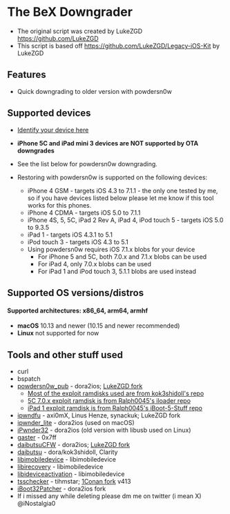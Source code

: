 # The BeX Downgrader

- The original script was created by LukeZGD https://github.com/LukeZGD
- This script is based off https://github.com/LukeZGD/Legacy-iOS-Kit by LukeZGD

## Features
- Quick downgrading to older version with powdersn0w

## Supported devices
- [Identify your device here](https://ipsw.me/device-finder)
- **iPhone 5C and iPad mini 3 devices are NOT supported by OTA downgrades**
- See the list below for powdersn0w downgrading.

- Restoring with powdersn0w is supported on the following devices:
    - iPhone 4 GSM - targets iOS 4.3 to 7.1.1 - the only one tested by me, so if you have devices listed below please let me know if this tool works for this phones.
    - iPhone 4 CDMA - targets iOS 5.0 to 7.1.1
    - iPhone 4S, 5, 5C, iPad 2 Rev A, iPad 4, iPod touch 5 - targets iOS 5.0 to 9.3.5
    - iPad 1 - targets iOS 4.3.1 to 5.1
    - iPod touch 3 - targets iOS 4.3 to 5.1
    - Using powdersn0w requires iOS 7.1.x blobs for your device
        - For iPhone 5 and 5C, both 7.0.x and 7.1.x blobs can be used
        - For iPad 4, only 7.0.x blobs can be used
        - For iPad 1 and iPod touch 3, 5.1.1 blobs are used instead

## Supported OS versions/distros

#### Supported architectures: x86_64, arm64, armhf

- **macOS** 10.13 and newer (10.15 and newer recommended)
- **Linux** not supported for now

## Tools and other stuff used
- curl
- bspatch
- [powdersn0w_pub](https://github.com/dora2-iOS/powdersn0w_pub) - dora2ios; [LukeZGD fork](https://github.com/LukeZGD/powdersn0w_pub)
    - [Most of the exploit ramdisks used are from kok3shidoll's repo](https://github.com/kok3shidoll/untitled)
    - [5C 7.0.x exploit ramdisk is from Ralph0045's iloader repo](https://github.com/Ralph0045/iloader)
    - [iPad 1 exploit ramdisk is from Ralph0045's iBoot-5-Stuff repo](https://github.com/Ralph0045/iBoot-5-Stuff)
- [ipwndfu](https://github.com/LukeZGD/ipwndfu) - axi0mX, Linus Henze, synackuk; LukeZGD fork
- [ipwnder_lite](https://github.com/dora2-iOS/ipwnder_lite/tree/7265a06d184e433989db640d5e83ea58d5862609) - dora2ios (used on macOS)
- [iPwnder32](https://github.com/dora2-iOS/iPwnder32/tree/243ea5c6d1bd15f8bdd0b3a1ff4a7729bc14bac4) - dora2ios (old version with libusb used on Linux)
- [gaster](https://github.com/0x7ff/gaster/) - 0x7ff
- [daibutsuCFW](https://github.com/dora2-iOS/daibutsuCFW) - dora2ios; [LukeZGD fork](https://github.com/LukeZGD/daibutsuCFW)
- [daibutsu](https://github.com/kok3shidoll/daibutsu) - dora/kok3shidoll, Clarity
- [libimobiledevice](https://github.com/libimobiledevice/libimobiledevice) - libimobiledevice
- [libirecovery](https://github.com/libimobiledevice/libirecovery) - libimobiledevice
- [libideviceactivation](https://github.com/libimobiledevice/libideviceactivation) - libimobiledevice
- [tsschecker](https://github.com/tihmstar/tsschecker) - tihmstar; [1Conan fork](https://github.com/1Conan/tsschecker) v413
- [iBoot32Patcher](https://github.com/dora2-iOS/iBoot32Patcher/) - dora2ios fork
- If i missed any while deleting please dm me on twitter (i mean X) @iNostalgia0
